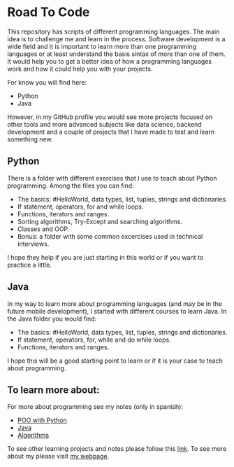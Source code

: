 # Road To Code

This repository has scripts of different programming languages. The main idea is to challenge me and learn in the process. Software development is a wide field and it is important to learn more than one programming languages or at least understand the basis sintax of more than one of them. It would help you to get a better idea of how a programming languages work and how it could help you with your projects.

For know you will find here:

- Python
- Java

However, in my GitHub profile you would see more projects focused on other tools and more advanced subjects like data science, backend development and a couple of projects that I have made to test and learn something new.

## Python

There is a folder with different exercises that I use to teach about Python programming. Among the files you can find:

-	The basics: #HelloWorld, data types, list, tuples, strings and dictionaries.
- If statement, operators, for and while loops.
-	Functions, iterators and ranges.
- Sorting algorithms, Try-Except and searching algorithms.
-	Classes and OOP.
-	Bonus: a folder with some common excercises used in technical interviews.

I hope they help if you are just starting in this world or if you want to practice a little.

## Java

In my way to learn more about programming languages (and may be in the future mobile development), I started with different courses to learn Java. In the Java folder you would find:

- The basics: #HelloWorld, data types, list, tuples, strings and dictionaries.
- If statement, operators, for, while and do while loops.
-	Functions, iterators and ranges.

I hope this will be a good starting point to learn or if it is your case to teach about programming.

## To learn more about:
For more about programming see my notes (only in spanish):

- [POO with Python](https://drive.google.com/file/d/1pud53b66uLaWs0rKYCsoqygSnXZqtWLy/view)
- [Java](https://drive.google.com/file/d/1vpWITquZStqoD-QkaxgsuSkrz3t5tOEY/view)
- [Algorithms](https://drive.google.com/file/d/1e72w53UL7udKEjXqQ3TDJ7lvyY1VqcqF/view)

To see other learning projects and notes please follow this [link](https://imdiego.dev/projects/projects/notes).
To see more about my please visit [my webpage](https://imdiego.dev/).
